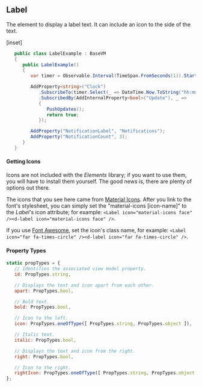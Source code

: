 ﻿## Label

The element to display a label text. It can include an icon to the side of the text.

[inset]

```csharp
   public class LabelExample : BaseVM
   {
      public LabelExample()
      {
         var timer = Observable.Interval(TimeSpan.FromSeconds(1)).StartWith(0);

         AddProperty<string>("Clock")
            .SubscribeTo(timer.Select(_ => DateTime.Now.ToString("hh:mm:ss tt")))
            .SubscribedBy(AddInternalProperty<bool>("Update"), _ =>
            {
               PushUpdates();
               return true;
            });

         AddProperty("NotificationLabel", "Notifications");
         AddProperty("NotificationCount", 3);
      }
   }
```

#### Getting Icons

Icons are not included with the _Elements_ library; if you want to use them, you will have to install them yourself. The good news is, there are plenty of options out there.

The icons that you see here came from [Material Icons](https://material.io/tools/icons/). After you link to the font's stylesheet, you can simply set the "material-icons [icon-name]" to the _Label_'s icon attribute; for example: <if react>`<Label icon="material-icons face" />`</if><if webcomponent>`<d-label icon="material-icons face" />`</if>.

If you use [Font Awesome](https://fontawesome.com/get-started), set the icon's class name, for example: <if react>`<Label icon="far fa-times-circle" />`</if><if webcomponent>`<d-label icon="far fa-times-circle" />`</if>.

#### Property Types

```jsx
static propTypes = {
   // Identifies the associated view model property.
   id: PropTypes.string,

   // Displays the text and icon apart from each other.
   apart: PropTypes.bool,

   // Bold text.
   bold: PropTypes.bool,

   // Icon to the left.
   icon: PropTypes.oneOfType([ PropTypes.string, PropTypes.object ]),

   // Italic text.
   italic: PropTypes.bool,

   // Displays the text and icon from the right.
   right: PropTypes.bool,

   // Icon to the right.
   rightIcon: PropTypes.oneOfType([ PropTypes.string, PropTypes.object ])
};
```
